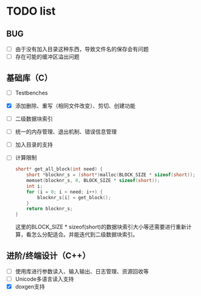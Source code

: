# TODO list

## BUG

- [ ] 由于没有加入目录这种东西，导致文件名的保存会有问题
- [ ] 存在可能的缓冲区溢出问题

## 基础库（C）

- [ ] Testbenches
- [x] 添加删除、重写（相同文件改变）、剪切、创建功能
- [ ] 二级数据块索引
- [ ] 统一的内存管理、退出机制、错误信息管理
- [ ] 加入目录的支持
- [ ] 计算限制

    ```c
    short* get_all_block(int need) {
        short *blocknr_s = (short*)malloc(BLOCK_SIZE * sizeof(short));
        memset(blocknr_s, 0, BLOCK_SIZE * sizeof(short));
        int i;
        for (i = 0; i < need; i++) {
            blocknr_s[i] = get_block();
        }
	    return blocknr_s;
    }
    ```

    这里的BLOCK_SIZE * sizeof(short)的数据块索引大小等还需要进行重新计算，看怎么分配适合。并能迭代到二级数据块索引。

## 进阶/终端设计（C++）

- [ ] 使用库进行参数读入、输入输出、日志管理、资源回收等
- [ ] Unicode多语言读入支持
- [x] doxgen支持
